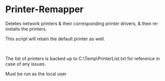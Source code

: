 # Printer-Remapper
Deletes network printers &amp; their corresponding printer drivers, &amp; then re-installs the printers.

This script will retain the default printer as well.

&nbsp;

The list of printers is backed up to C:\Temp\PrinterList.txt for reference in case of any issues.

Must be run as the local user
